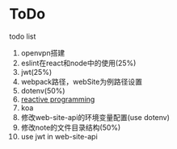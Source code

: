 # ToDo
todo list
1. openvpn搭建
2. eslint在react和node中的使用(25%)
4. jwt(25%)
5. webpack路径，webSite为例路径设置
6. dotenv(50%)
7. [reactive programming](http://blog.leapoahead.com/2016/03/02/introduction-to-reactive-programming/)
8. koa
9. 修改web-site-api的环境变量配置(use dotenv)
10. 修改note的文件目录结构(50%)
11. use jwt in web-site-api

